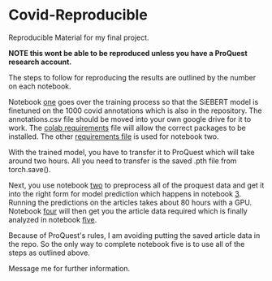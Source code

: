 # Covid-Reproducible
Reproducible Material for my final project. 

**NOTE this wont be able to be reproduced unless you have a ProQuest research account.** 

The steps to follow for reproducing the results are outlined by the number on each notebook.

Notebook [one](https://github.com/Halifaxi/Covid-Reproducible/blob/main/(1)_Roberta_Covid_News_Training.ipynb) goes over the training process so that the SiEBERT model is finetuned on the 1000 covid annotations which is also in the repository. The annotations.csv file should be moved into your own google drive for it to work. The [colab requirements](https://github.com/Halifaxi/Covid-Reproducible/blob/main/colab_training_requirements.txt) file will allow the correct packages to be installed. The other [requirements file](https://github.com/Halifaxi/Covid-Reproducible/blob/main/proquest_requirements.txt) is used for notebook two. 

With the trained model, you have to transfer it to ProQuest which will take around two hours. All you need to transfer is the saved .pth file from torch.save(). 

Next, you use notebook [two](https://github.com/Halifaxi/Covid-Reproducible/blob/main/(2)TDM_data_preprocessing_exploratory.ipynb) to preprocess all of the proquest data and get it into the right form for model prediction which happens in notebook [3](https://github.com/Halifaxi/Covid-Reproducible/blob/main/(3)prediction_w_roberta.ipynb). Running the predictions on the articles takes about 80 hours with a GPU. Notebook [four](https://github.com/Halifaxi/Covid-Reproducible/blob/main/(4)corona_analysis.ipynb) will then get you the article data required which is finally analyzed in notebook [five](https://github.com/Halifaxi/Covid-Reproducible/blob/main/(5)plotting_and_analysis.ipynb).

Because of ProQuest's rules, I am avoiding putting the saved article data in the repo. So the only way to complete notebook five is to use all of the steps as outlined above. 

Message me for further information.

